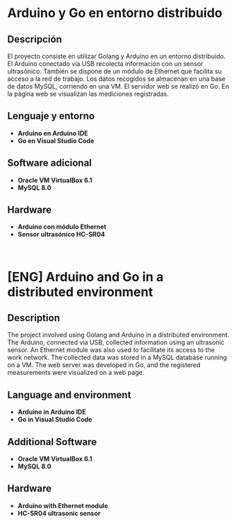 <h1>Arduino y Go en entorno distribuido</h1>

<h2>Descripción</h2>
El proyecto consiste en utilizar Golang y Arduino en un entorno distribuido. El Arduino conectado vía USB recolecta información con un sensor ultrasónico. También se dispone de un módulo de Ethernet que facilita su acceso a la red de trabajo.
Los datos recogidos se almacenan en una base de datos MySQL, corriendo en una VM. El servidor web se realizó en Go. En la página web se visualizan las mediciones registradas.

<h2>Lenguaje y entorno</h2>

- <b>Arduino en Arduino IDE</b>
- <b>Go en Visual Studio Code</b>

<h2>Software adicional</h2>

- <b>Oracle VM VirtualBox 6.1</b>
- <b>MySQL 8.0</b>

<h2>Hardware</h2>

- <b> Arduino con módulo Ethernet</b>
- <b> Sensor ultrasónico HC-SR04</b>

<br />

<h1>[ENG] Arduino and Go in a distributed environment</h1>

<h2>Description</h2>
The project involved using Golang and Arduino in a distributed environment. The Arduino, connected via USB, collected information using an ultrasonic sensor. An Ethernet module was also used to facilitate its access to the work network. The collected data was stored in a MySQL database running on a VM. The web server was developed in Go, and the registered measurements were visualized on a web page.
<br />

<h2>Language and environment</h2>

- <b>Arduino in Arduino IDE</b>
- <b>Go in Visual Studio Code</b>


<h2>Additional Software</h2>

- <b> Oracle VM VirtualBox 6.1</b>
- <b> MySQL 8.0</b>

<h2>Hardware</h2>

- <b> Arduino with Ethernet module</b>
- <b> HC-SR04 ultrasonic sensor</b>


